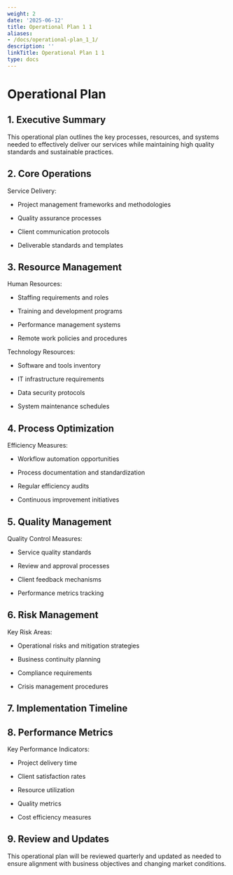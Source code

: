```yaml
---
weight: 2
date: '2025-06-12'
title: Operational Plan 1 1
aliases:
- /docs/operational-plan_1_1/
description: ''
linkTitle: Operational Plan 1 1
type: docs
---
```


# Operational Plan

## 1. Executive Summary

This operational plan outlines the key processes, resources, and systems needed to effectively deliver our services while maintaining high quality standards and sustainable practices.

## 2. Core Operations

Service Delivery:

- Project management frameworks and methodologies

- Quality assurance processes

- Client communication protocols

- Deliverable standards and templates

## 3. Resource Management

Human Resources:

- Staffing requirements and roles

- Training and development programs

- Performance management systems

- Remote work policies and procedures

Technology Resources:

- Software and tools inventory

- IT infrastructure requirements

- Data security protocols

- System maintenance schedules

## 4. Process Optimization

Efficiency Measures:

- Workflow automation opportunities

- Process documentation and standardization

- Regular efficiency audits

- Continuous improvement initiatives

## 5. Quality Management

Quality Control Measures:

- Service quality standards

- Review and approval processes

- Client feedback mechanisms

- Performance metrics tracking

## 6. Risk Management

Key Risk Areas:

- Operational risks and mitigation strategies

- Business continuity planning

- Compliance requirements

- Crisis management procedures

## 7. Implementation Timeline

<!-- Unsupported block type: table -->

## 8. Performance Metrics

Key Performance Indicators:

- Project delivery time

- Client satisfaction rates

- Resource utilization

- Quality metrics

- Cost efficiency measures

## 9. Review and Updates

This operational plan will be reviewed quarterly and updated as needed to ensure alignment with business objectives and changing market conditions.